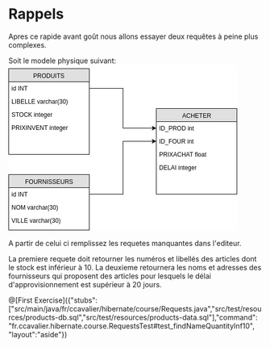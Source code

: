# Rappels

Apres ce rapide avant goût nous allons essayer deux requêtes à peine plus complexes.

Soit le modele physique suivant:
![Modele](https://github.com/CCavalier/orm-epsi/blob/master/course/PRODUITS-FOURNISSEURS.jpg?raw=true)

A partir de celui ci remplissez les requetes manquantes dans l'editeur.

La premiere requete doit retourner les numéros et libellés des articles dont le stock est inférieur à 10.
La deuxieme retournera les noms et adresses des fournisseurs qui proposent des articles
pour lesquels le délai d'approvisionnement est supérieur à 20 jours.


@[First Exercise]({"stubs": ["src/main/java/fr/ccavalier/hibernate/course/Requests.java","src/test/resources/products-db.sql","src/test/resources/products-data.sql"],"command": "fr.ccavalier.hibernate.course.RequestsTest#test_findNameQuantityInf10", "layout":"aside"})
